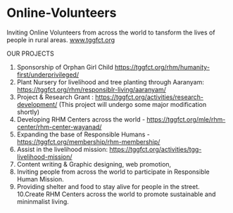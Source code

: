 # Online-Volunteers
Inviting Online Volunteers from across the world to tansform the lives of people in rural areas. www.tggfct.org

OUR PROJECTS
1. Sponsorship of Orphan Girl Child https://tggfct.org/rhm/humanity-first/underprivileged/							
2. Plant Nursery for livelihood and tree planting through Aaranyam: https://tggfct.org/rhm/responsiblr-living/aaranyam/							
3. Project & Research Grant : https://tggfct.org/activities/research-development/ (This project will undergo some major modification shortly)							
4. Developing RHM Centers across the world - https://tggfct.org/mle/rhm-center/rhm-center-wayanad/							
5. Expanding the base of Responsible Humans - https://tggfct.org/membership/rhm-membership/							
6. Assist in the livelihood mission: https://tggfct.org/activities/tgg-livelihood-mission/							
7. Content writing & Graphic designing, web promotion,							
8. Inviting people from across the world to participate in Responsible Human Mission.
9. Providing shelter and food to stay alive for people in the street.
10.Create RHM Centers across the world to promote sustainable and mininmalist living.  	
